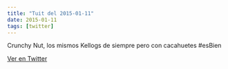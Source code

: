 ```yaml
---
title: "Tuit del 2015-01-11"
date: 2015-01-11
tags: [twitter]
---
```


Crunchy Nut, los mismos Kellogs de siempre pero con cacahuetes #esBien



[Ver en Twitter](https://twitter.com/i/web/status/554180946153721858)
